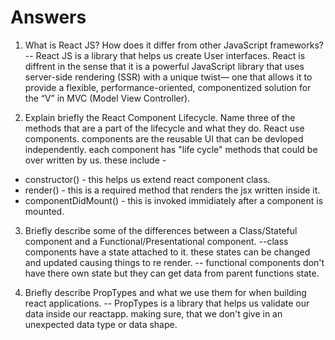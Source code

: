 # Answers

1. What is React JS? How does it differ from other JavaScript frameworks?
-- React JS is a library that helps us create User interfaces. React is diffrent in the sense that it is a powerful JavaScript library that uses server-side rendering (SSR) with a unique twist— one that allows it to provide a flexible, performance-oriented, componentized solution for the “V” in MVC (Model View Controller).

2. Explain briefly the React Component Lifecycle. Name three of the methods that are a part of the lifecycle and what they do.
React use components. components are the reusable UI that can be devloped independently. each component has "life cycle" methods that could be over written by us. these include -
- constructor() - this helps us extend react component class.
- render() - this is a required method that renders the jsx written inside it.
- componentDidMount() -  this is invoked immidiately after a component is mounted. 

3. Briefly describe some of the differences between a Class/Stateful component and a Functional/Presentational component.
--class components have a state attached to it. these states can be changed and updated causing things to re render. 
-- functional components don't have there own state but they can get data from parent functions state.

4. Briefly describe PropTypes and what we use them for when building react applications.
-- PropTypes is a library that helps us validate our data inside our reactapp. making sure, that we don't give in an unexpected data type or data shape.
